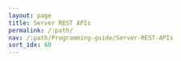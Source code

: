```yaml
---
layout: page
title: Server REST APIs
permalink: /:path/
nav: /:path/Programming-guide/Server-REST-APIs
sort_idx: 60
---
```


<link rel="icon" type="image/png" href="images/favicon-32x32.png" sizes="32x32" />
  <link rel="icon" type="image/png" href="images/favicon-16x16.png" sizes="16x16" />
  <link href='css/typography.css' media='screen' rel='stylesheet' type='text/css'/>
  <!--link href='css/reset.css' media='screen' rel='stylesheet' type='text/css'/-->
  <link href='css/screen.css' media='screen' rel='stylesheet' type='text/css'/>
  <!--link href='css/reset.css' media='print' rel='stylesheet' type='text/css'/-->
  <link href='css/print.css' media='print' rel='stylesheet' type='text/css'/>
  <link href='css/custom.css' media='screen' rel='stylesheet' type='text/css'/>
  <script src='lib/jquery-1.8.0.min.js' type='text/javascript'></script>
  <script src='lib/jquery.slideto.min.js' type='text/javascript'></script>
  <script src='lib/jquery.wiggle.min.js' type='text/javascript'></script>
  <script src='lib/jquery.ba-bbq.min.js' type='text/javascript'></script>
  <script src='lib/handlebars-2.0.0.js' type='text/javascript'></script>
  <script src='lib/underscore-min.js' type='text/javascript'></script>
  <script src='lib/backbone-min.js' type='text/javascript'></script>
  <script src='swagger-ui.js' type='text/javascript'></script>
  <script src='lib/highlight.7.3.pack.js' type='text/javascript'></script>
  <script src='lib/jsoneditor.min.js' type='text/javascript'></script>
  <script src='lib/marked.js' type='text/javascript'></script>
  <script src='lib/swagger-oauth.js' type='text/javascript'></script>

  <script type="text/javascript">
    $(function () {
      window.swaggerUi = new SwaggerUi({
        url: "http://localhost:4000/kaa/latest/Programming-guide/Server-REST-APIs/swagger.json",
        dom_id: "swagger-ui-container",      
        onFailure: function(data) {
          log("Unable to Load SwaggerUI");
        },
        onComplete: function(swaggerApi, swaggerUi){
          var restApiViewBlock =
        }
      });

      window.swaggerUi.load();

      function log() {
        if ('console' in window) {
          console.log.apply(console, arguments);
        }
      }
  });
  </script>

<div class="swagger-section">

<div id="message-bar" class="swagger-ui-wrap" data-sw-translate>&nbsp;</div>
<div id="swagger-ui-container" class="swagger-ui-wrap"></div>
</div>
